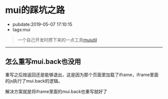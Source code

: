 # mui的踩坑之路

- pubdate:2019-05-07 17:10:15
- tags:mui

> 一个自己开发时攒下来的一点工具[muiutil](https://dev.tencent.com/u/sheng_gu/p/muiutil/git)

---

## 怎么重写mui.back也没用

重写之后按返回还是能够退出，这是因为那个页面里加载了iframe，iframe里面的js执行了mui.back的逻辑。

解决方案就是将iframe里面的mui.back也重写就好了
